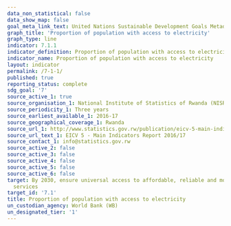 ```yaml
---
data_non_statistical: false
data_show_map: false
goal_meta_link_text: United Nations Sustainable Development Goals Metadata (pdf 212KB)
graph_title: 'Proportion of population with access to electricity'
graph_type: line
indicator: 7.1.1
indicator_definition: Proportion of population with access to electricity is the percentage of population with access to electricity
indicator_name: Proportion of population with access to electricity
layout: indicator
permalink: /7-1-1/
published: true
reporting_status: complete
sdg_goal: '7'
source_active_1: true
source_organisation_1: National Institute of Statistics of Rwanda (NISR)
source_periodicity_1: Three years
source_earliest_available_1: 2016-17
source_geographical_coverage_1: Rwanda
source_url_1: http://www.statistics.gov.rw/publication/eicv-5-main-indicators-report-201617
source_url_text_1: EICV 5 - Main Indicators Report 2016/17
source_contact_1: info@statistics.gov.rw
source_active_2: false
source_active_3: false
source_active_4: false
source_active_5: false
source_active_6: false
target: By 2030, ensure universal access to affordable, reliable and modern energy
  services
target_id: '7.1'
title: Proportion of population with access to electricity
un_custodian_agency: World Bank (WB)
un_designated_tier: '1'
---
```

